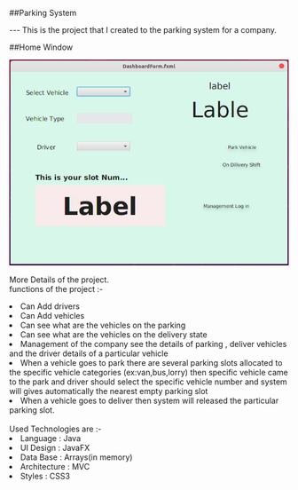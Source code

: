 ##Parking System

--- This is the project that I created to the parking system for a company.

##Home Window

![Screenshot](src/assests/readmeCoverImage/parkingSytem.png)

More Details of the project.<br>
functions of the project :-
 <li> Can Add drivers
 <li> Can Add vehicles
 <li> Can see what are the vehicles on the parking
 <li> Can see what are the vehicles on the delivery state
 <li> Management of the company see the details of parking , deliver vehicles and the driver details of a particular vehicle
 <li> When a vehicle goes to park there are several parking slots allocated to the specific vehicle categories (ex:van,bus,lorry) then specific vehicle came to the park and driver should select the specific vehicle number and system will gives automatically the nearest empty parking slot
 <li> When a vehicle goes to deliver then system will released the particular parking slot.
 
 <br>  
 <br>
Used Technologies are :-
<br>
<li> Language : Java
<li> UI Design : JavaFX
<li> Data Base : Arrays(in memory)
<li> Architecture : MVC
<li> Styles : CSS3
<br>  
<br>